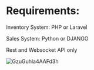 # Requirements:
Inventory System: PHP or Laravel

Sales System: Python or DJANGO

Rest and Websocket API only

![GzuGuhla4AAFd3h](https://github.com/user-attachments/assets/b639e726-5f84-45bc-a24c-6355470b93a9)
